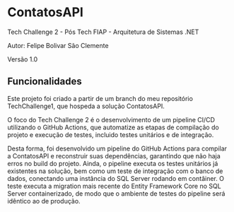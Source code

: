 # ContatosAPI

Tech Challenge 2 - Pós Tech FIAP - Arquitetura de Sistemas .NET

Autor: Felipe Bolivar São Clemente

Versão 1.0

## Funcionalidades

Este projeto foi criado a partir de um branch do meu repositório TechChallenge1, que hospeda a solução ContatosAPI.

O foco do Tech Challenge 2 é o desenvolvimento de um pipeline CI/CD utilizando o GitHub Actions, que automatize as etapas de compilação do projeto e execução de testes, incluido testes unitários e de integração.

Desta forma, foi desenvolvido um pipeline do GitHub Actions para compilar a ContatosAPI e reconstruir suas dependências, garantindo que não haja erros no build do projeto. Ainda, o pipeline executa os testes unitários já existentes na solução, bem como um teste de integração com o banco de dados, conectando uma instância do SQL Server rodando em contâiner. O teste executa a migration mais recente do Entity Framework Core no SQL Server containerizado, de modo que o ambiente de testes do pipeline será idêntico ao de produção.
